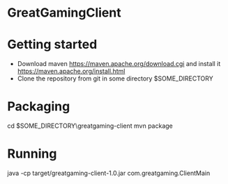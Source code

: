 # GreatGamingClient
# Getting started
- Download maven https://maven.apache.org/download.cgi and install it https://maven.apache.org/install.html
- Clone the repository from git in some directory $SOME_DIRECTORY

# Packaging
cd $SOME_DIRECTORY\greatgaming-client
mvn package

# Running
java -cp target/greatgaming-client-1.0.jar com.greatgaming.ClientMain